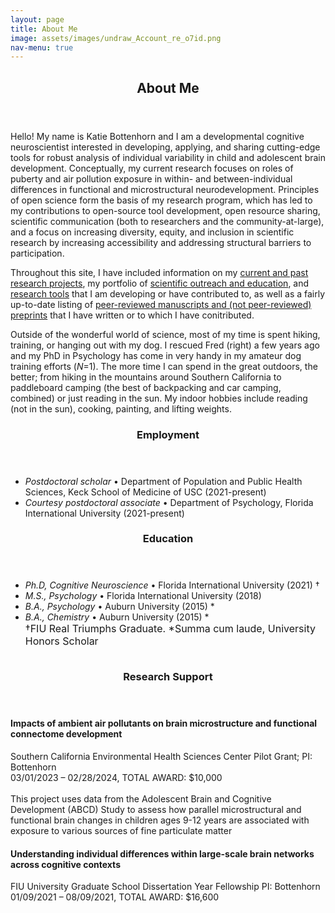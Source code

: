 ```yaml
---
layout: page
title: About Me
image: assets/images/undraw_Account_re_o7id.png
nav-menu: true
---
```

<section id="one">
	<div class="inner">
		<header class="major">
			<h2>About Me</h2>
		</header>
		<p><span class="image left-rounded"><img src="{% link assets/images/profpic2021.jpeg %}" alt="" /></span>Hello! My name is Katie Bottenhorn and I am a developmental cognitive neuroscientist interested in developing, applying, and sharing cutting-edge tools for robust analysis of individual variability in child and adolescent brain development. Conceptually, my current research focuses on roles of puberty and air pollution exposure in within- and between-individual differences in functional and microstructural neurodevelopment. Principles of open science form the basis of my research program, which has led to my contributions to open-source tool development, open resource sharing, scientific  communication (both to researchers and the community-at-large), and a focus on increasing diversity, equity, and inclusion in scientific research by increasing accessibility and addressing structural barriers to participation.
		</p>
    <p>Throughout this site, I have included information on my <a href="connectivity.html">current and past research projects</a>, my portfolio of <a href="scicomm.html">scientific outreach and education</a>, and <a href="tools.html">research tools</a> that I am developing or have contributed to, as well as a fairly up-to-date listing of <a href="publications.html">peer-reviewed manuscripts and (not peer-reviewed) preprints</a> that I have written or to which I have conitributed.</p>
    <p><span class="image right-rounded"><img src="{% link assets/images/havasupai.jpg %}" alt="" /></span><span class="image left-rounded"><img src="{% link assets/images/fred.jpg %}" alt="" /></span>Outside of the wonderful world of science, most of my time is spent hiking, training, or hanging out with my dog. I rescued Fred (right) a few years ago and my PhD in Psychology has come in very handy in my amateur dog training efforts (<i>N</i>=1). The more time I can spend in the great outdoors, the better; from hiking in the mountains around Southern California to paddleboard camping (the best of backpacking and car camping, combined) or just reading in the sun. My indoor hobbies include reading (not in the sun), cooking, painting, and lifting weights.</p>
	</div>
</section>
<section id="two">
	<div class="inner">
		<header class="major">
			<h3>Employment</h3>
		</header>
		<ul class="alt">
    <li><em>Postdoctoral scholar</em> • Department of Population and Public Health Sciences, Keck School of Medicine of USC (2021-present)</li>
    <li><em>Courtesy postdoctoral associate</em> • Department of Psychology, Florida International University (2021-present)</li>
    </ul>
    <div class="row">
	    <div class="8u 12u$(small)">
        <header class="major">
          <h3>Education</h3>
        </header>
        <ul class="alt">
        <li><em>Ph.D, Cognitive Neuroscience</em> • Florida International University (2021) †</li>
        <li><em>M.S., Psychology</em> • Florida International University (2018)</li>
        <li><em>B.A., Psychology</em> • Auburn University (2015) *</li>
        <li><em>B.A., Chemistry</em> • Auburn University (2015) *</li>
        <font size="-0.8">†FIU Real Triumphs Graduate. *Summa cum laude, University Honors Scholar</font>
        </ul>
        </div>
        <div class="4u$ 12u$(medium)">
        <span class="image rounded"><img src="{% link assets/images/grad.jpg %}" alt="" /></span>
        </div>
      </div>
    <header class="major">
			<h3>Research Support</h3>
		</header>
    <h4>Impacts of ambient air pollutants on brain microstructure and functional connectome development</h4>
		<p>Southern California Environmental Health Sciences Center Pilot Grant; PI: Bottenhorn<br>03/01/2023 – 02/28/2024, TOTAL AWARD: $10,000<br><br>This project uses data from the Adolescent Brain and Cognitive Development (ABCD) Study to assess how parallel microstructural and functional brain changes in children ages 9-12 years are associated with exposure to various sources of fine particulate matter</p>
    <h4>Understanding individual differences within large-scale brain networks across cognitive contexts</h4>
		<p>FIU University Graduate School Dissertation Year Fellowship PI: Bottenhorn<br>01/09/2021 – 08/09/2021, TOTAL AWARD: $16,600<br><br></p>
	</div>
</section>
